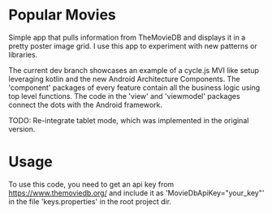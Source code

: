 # Popular Movies
Simple app that pulls information from TheMovieDB and displays it in a pretty poster image grid. I use this app to experiment with new patterns or libraries.

The current dev branch showcases an example of a cycle.js MVI like setup leveraging kotlin and the new Android Architecture Components. The 'component' packages of every feature contain all the business logic using top level functions. The code in the 'view' and 'viewmodel' packages connect the dots with the Android framework.

TODO: Re-integrate tablet mode, which was implemented in the original version. 

# Usage
To use this code, you need to get an api key from https://www.themoviedb.org/ and include it as 'MovieDbApiKey="your_key"' in the file 'keys.properties' in the root project dir.
